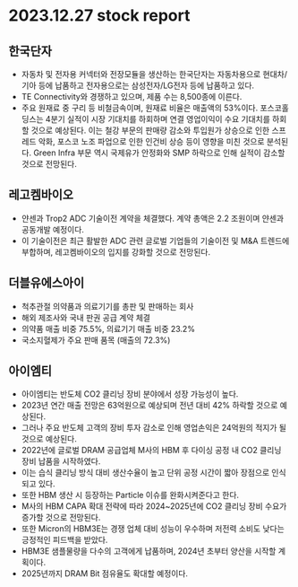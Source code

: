 # 2023.12.27 stock report
## 한국단자
- 자동차 및 전자용 커넥터와 전장모듈을 생산하는 한국단자는 자동차용으로 현대차/기아 등에 납품하고 전자용으로는 삼성전자/LG전자 등에 납품하고 있다.
- TE Connectivity와 경쟁하고 있으며, 제품 수는 8,500종에 이른다.
- 주요 원재료 중 구리 등 비철금속이며, 원재료 비율은 매출액의 53%이다.
포스코홀딩스는 4분기 실적이 시장 기대치를 하회하며 연결 영업이익이 수요 기대치를 하회할 것으로 예상된다. 이는 철강 부문의 판매량 감소와 투입원가 상승으로 인한 스프레드 악화, 포스코 노조 파업으로 인한 인건비 상승 등이 영향을 미친 것으로 분석된다. Green Infra 부문 역시 국제유가 안정화와 SMP 하락으로 인해 실적이 감소할 것으로 전망된다.
## 레고켐바이오
- 얀센과 Trop2 ADC 기술이전 계약을 체결했다. 계약 총액은 2.2 조원이며 얀센과 공동개발 예정이다.
- 이 기술이전은 최근 활발한 ADC 관련 글로벌 기업들의 기술이전 및 M&A 트렌드에 부합하며, 레고켐바이오의 입지를 강화할 것으로 전망된다.
## 더블유에스아이
- 척추관절 의약품과 의료기기를 총판 및 판매하는 회사
- 해외 제조사와 국내 판권 공급 계약 체결
- 의약품 매출 비중 75.5%, 의료기기 매출 비중 23.2%
- 국소지혈제가 주요 판매 품목 (매출의 72.3%)
## 아이엠티
- 아이엠티는 반도체 CO2 클리닝 장비 분야에서 성장 가능성이 높다.
- 2023년 연간 매출 전망은 63억원으로 예상되며 전년 대비 42% 하락할 것으로 예상된다.
- 그러나 주요 반도체 고객의 장비 투자 감소로 인해 영업손익은 24억원의 적지가 될 것으로 예상된다.
- 2022년에 글로벌 DRAM 공급업체 M사의 HBM 후 다이싱 공정 내 CO2 클리닝 장비 납품을 시작하였다.
- 이는 습식 클리닝 방식 대비 생산수율이 높고 단위 공정 시간이 짧아 장점으로 인식되고 있다.
- 또한 HBM 생산 시 등장하는 Particle 이슈를 완화시켜준다고 한다.
- M사의 HBM CAPA 확대 전략에 따라 2024~2025년에 CO2 클리닝 장비 수요가 증가할 것으로 전망된다.
- 또한 Micron의 HBM3E는 경쟁 업체 대비 성능이 우수하며 저전력 소비도 낮다는 긍정적인 피드백을 받았다.
- HBM3E 샘플물량을 다수의 고객에게 납품하며, 2024년 초부터 양산을 시작할 계획이다.
- 2025년까지 DRAM Bit 점유율도 확대할 예정이다.